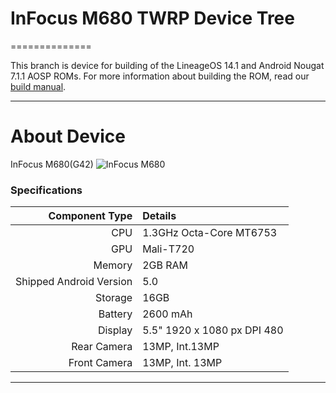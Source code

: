 # InFocus M680 TWRP Device Tree
==============

This branch is device for building of the LineageOS 14.1 and Android Nougat 7.1.1 AOSP ROMs. For more information about building the ROM, read our [build manual](manual).

---

# About Device

InFocus M680(G42)
![InFocus M680](http://img01.ibnlive.in/ibnlive/uploads/875x584/jpg/2015/12/infocus-m680-featured.jpg "InFocus M680")

### Specifications

Component Type | Details
-------:|:-------------------------
CPU     | 1.3GHz Octa-Core MT6753
GPU     | Mali-T720
Memory  | 2GB RAM
Shipped Android Version | 5.0
Storage | 16GB
Battery | 2600 mAh
Display | 5.5" 1920 x 1080 px DPI 480
Rear Camera | 13MP, Int.13MP 
Front Camera | 13MP, Int. 13MP

---


